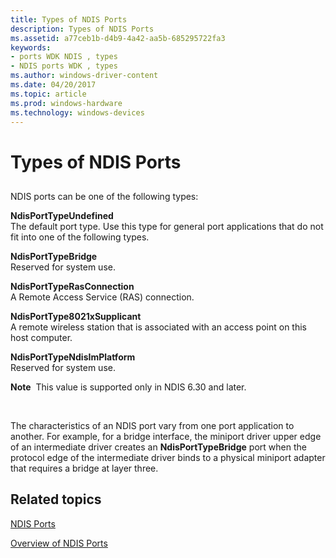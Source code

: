 ```yaml
---
title: Types of NDIS Ports
description: Types of NDIS Ports
ms.assetid: a77ceb1b-d4b9-4a42-aa5b-685295722fa3
keywords:
- ports WDK NDIS , types
- NDIS ports WDK , types
ms.author: windows-driver-content
ms.date: 04/20/2017
ms.topic: article
ms.prod: windows-hardware
ms.technology: windows-devices
---
```


# Types of NDIS Ports


## <a href="" id="ddk-ndis-port-types-ng"></a>


NDIS ports can be one of the following types:

<a href="" id="ndisporttypeundefined"></a>**NdisPortTypeUndefined**  
The default port type. Use this type for general port applications that do not fit into one of the following types.

<a href="" id="ndisporttypebridge"></a>**NdisPortTypeBridge**  
Reserved for system use.

<a href="" id="ndisporttyperasconnection"></a>**NdisPortTypeRasConnection**  
A Remote Access Service (RAS) connection.

<a href="" id="ndisporttype8021xsupplicant"></a>**NdisPortType8021xSupplicant**  
A remote wireless station that is associated with an access point on this host computer.

<a href="" id="ndisporttypendisimplatform"></a>**NdisPortTypeNdisImPlatform**  
Reserved for system use.

**Note**  This value is supported only in NDIS 6.30 and later.

 

The characteristics of an NDIS port vary from one port application to another. For example, for a bridge interface, the miniport driver upper edge of an intermediate driver creates an **NdisPortTypeBridge** port when the protocol edge of the intermediate driver binds to a physical miniport adapter that requires a bridge at layer three.

## Related topics


[NDIS Ports](ndis-ports.md)

[Overview of NDIS Ports](overview-of-ndis-ports.md)

 

 






